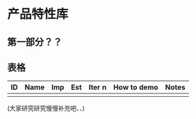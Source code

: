 # 产品特性库

## 第一部分？？

## 表格

| ID | Name | Imp | Est | Iter n | How to demo | Notes |
|:--:|:--:|:--:|:--:|:--:|:--:|:--:|
||||||||||


(大家研究研究慢慢补充吧、、)
